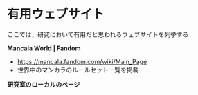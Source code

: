 # 有用ウェブサイト

ここでは，研究において有用だと思われるウェブサイトを列挙する．


**Mancala World | Fandom**
- https://mancala.fandom.com/wiki/Main_Page
- 世界中のマンカラのルールセット一覧を掲載

**研究室のローカルのページ**






